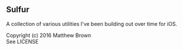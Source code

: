 ## Sulfur

A collection of various utilities I've been building out over time for iOS.

Copyright (c) 2016 Matthew Brown<br />
See LICENSE
